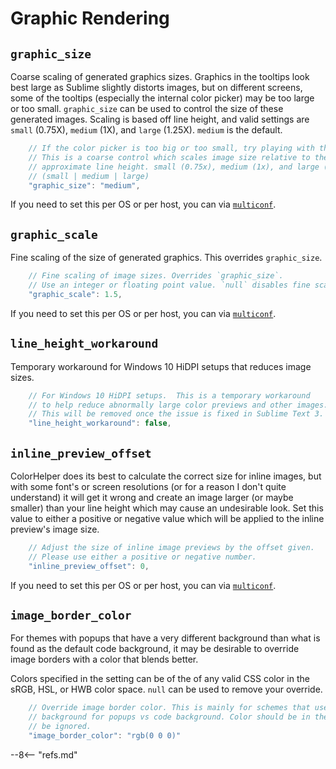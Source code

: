 # Graphic Rendering

## `graphic_size`

Coarse scaling of generated graphics sizes. Graphics in the tooltips look best large as Sublime slightly distorts
images, but on different screens, some of the tooltips (especially the internal color picker) may be too large or too
small. `graphic_size` can be used to control the size of these generated images.  Scaling is based off line height, and
valid settings are `small` (0.75X), `medium` (1X), and `large` (1.25X). `medium` is the default.

```js
    // If the color picker is too big or too small, try playing with this.
    // This is a coarse control which scales image size relative to the
    // approximate line height. small (0.75x), medium (1x), and large (1.25x).
    // (small | medium | large)
    "graphic_size": "medium",
```

If you need to set this per OS or per host, you can via [`multiconf`](./index.md#multiconf).

## `graphic_scale`

Fine scaling of the size of generated graphics. This overrides `graphic_size`.

```js
    // Fine scaling of image sizes. Overrides `graphic_size`.
    // Use an integer or floating point value. `null` disables fine scaling.
    "graphic_scale": 1.5,
```

If you need to set this per OS or per host, you can via [`multiconf`](./index.md#multiconf).

## `line_height_workaround`

Temporary workaround for Windows 10 HiDPI setups that reduces image sizes.

```js
    // For Windows 10 HiDPI setups.  This is a temporary workaround
    // to help reduce abnormally large color previews and other images.
    // This will be removed once the issue is fixed in Sublime Text 3.
    "line_height_workaround": false,
```

## `inline_preview_offset`

ColorHelper does its best to calculate the correct size for inline images, but with some font's or screen resolutions
(or for a reason I don't quite understand) it will get it wrong and create an image larger (or maybe smaller) than your
line height which may cause an undesirable look. Set this value to either a positive or negative value which will be
applied to the inline preview's image size.

```js
    // Adjust the size of inline image previews by the offset given.
    // Please use either a positive or negative number.
    "inline_preview_offset": 0,
```

If you need to set this per OS or per host, you can via [`multiconf`](#multiconf).

## `image_border_color`

For themes with popups that have a very different background than what is found as the default code background, it may
be desirable to override image borders with a color that blends better.

Colors specified in the setting can be of the of any valid CSS color in the sRGB, HSL, or HWB color space. `null` can be
used to remove your override.

```js
    // Override image border color. This is mainly for schemes that use a dramatically different
    // background for popups vs code background. Color should be in the form `#RRGGBB`. Alpha channels will
    // be ignored.
    "image_border_color": "rgb(0 0 0)"
```

--8<-- "refs.md"
